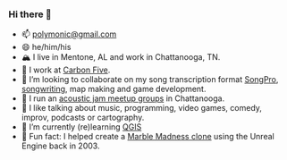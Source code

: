 ### Hi there 👋

- 📫 polymonic@gmail.com
- 😄 he/him/his
- 🏔 I live in Mentone, AL and work in Chattanooga, TN.
- 🔭 I work at [Carbon Five](http://www.carbonfive.com/).
- 👯 I’m looking to collaborate on my song transcription format [SongPro](https://songpro.org), [songwriting](https://spilth.bandcamp.com), map making and game development.
- 🎸 I run an [acoustic jam meetup groups](https://mss.band) in Chattanooga.
- 💬 I like talking about music, programming, video games, comedy, improv, podcasts or cartography.
- 🌱 I’m currently (re)learning [QGIS](https://www.qgis.org/en/site/)
- 🔮 Fun fact: I helped create a [Marble Madness clone](https://spilth.org/projects/marble-mania-2003/) using the Unreal Engine back in 2003.
